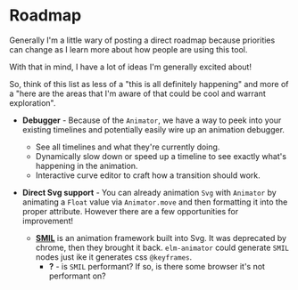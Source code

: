 # Roadmap

Generally I'm a little wary of posting a direct roadmap because priorities can change as I learn more about how people are using this tool.

With that in mind, I have a lot of ideas I'm generally excited about!

So, think of this list as less of a "this is all definitely happening" and more of a "here are the areas that I'm aware of that could be cool and warrant exploration".


- **Debugger** - Because of the `Animator`, we have a way to peek into your existing timelines and potentially easily wire up an animation debugger.
  - See all timelines and what they're currently doing.
  - Dynamically slow down or speed up a timeline to see exactly what's happening in the animation.
  - Interactive curve editor to craft how a transition should work.

- **Direct Svg support** - You can already animation `Svg` with `Animator` by animating a `Float` value via `Animator.move` and then formatting it into the proper attribute.  However there are a few opportunities for improvement!
  - [**SMIL**](https://developer.mozilla.org/en-US/docs/Web/SVG/SVG_animation_with_SMIL) is an animation framework built into Svg.  It was deprecated by chrome, then they brought it back.  `elm-animator` could generate `SMIL` nodes just ike it generates css `@keyframes`.
    - **?** - is `SMIL` performant?  If so, is there some browser it's not performant on?
